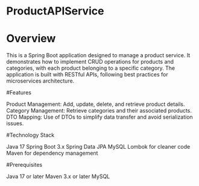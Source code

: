 # ProductAPIService


# Overview

This is a Spring Boot application designed to manage a product service. It demonstrates how to implement CRUD operations for products and categories, with each product belonging to a specific category. The application is built with RESTful APIs, following best practices for microservices architecture.

#Features

Product Management: Add, update, delete, and retrieve product details.
Category Management: Retrieve categories and their associated products.
DTO Mapping: Use of DTOs to simplify data transfer and avoid serialization issues.

#Technology Stack

Java 17
Spring Boot 3.x
Spring Data JPA
MySQL
Lombok for cleaner code
Maven for dependency management

#Prerequisites

Java 17 or later
Maven 3.x or later
MySQL
